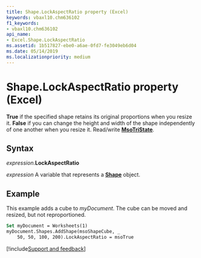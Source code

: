 ```yaml
---
title: Shape.LockAspectRatio property (Excel)
keywords: vbaxl10.chm636102
f1_keywords:
- vbaxl10.chm636102
api_name:
- Excel.Shape.LockAspectRatio
ms.assetid: 1b517827-ebe0-a6ae-0fd7-fe3049eb6d04
ms.date: 05/14/2019
ms.localizationpriority: medium
---
```



# Shape.LockAspectRatio property (Excel)

**True** if the specified shape retains its original proportions when you resize it. **False** if you can change the height and width of the shape independently of one another when you resize it. Read/write **[MsoTriState](Office.MsoTriState.md)**.


## Syntax

_expression_.**LockAspectRatio**

_expression_ A variable that represents a **[Shape](Excel.Shape.md)** object.



## Example

This example adds a cube to _myDocument_. The cube can be moved and resized, but not reproportioned.

```vb
Set myDocument = Worksheets(1) 
myDocument.Shapes.AddShape(msoShapeCube, _ 
    50, 50, 100, 200).LockAspectRatio = msoTrue
```




[!include[Support and feedback](~/includes/feedback-boilerplate.md)]